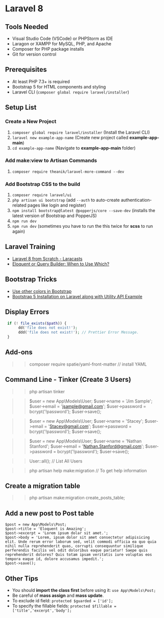 # Laravel 8 

## Tools Needed

- Visual Studio Code (VSCode) or PHPStorm as IDE
- Laragon or XAMPP for MySQL, PHP, and Apache
- Composer for PHP package installs
- Git for version control

## Prerequisites 

- At least PHP 7.3+ is required
- Bootstrap 5 for HTML components and styling
- Laravel CLI (`composer global require laravel/installer`)

## Setup List

### Create a New Project

1. `composer global require laravel/installer` (Install the Laravel CLI)
2. `laravel new example-app-name` (Create new project called **example-app-main**)
3. `cd example-app-name` (Navigate to **example-app-main** folder)

### Add **make:view** to Artisan Commands

1. `composer require theanik/laravel-more-command --dev`

### Add **Bootstrap CSS** to the build

1. `composer require laravel/ui`
2. `php artisan ui bootstrap` (add `--auth` to auto-create authentication-related pages like login and register)
3. `npm install bootstrap@latest @popperjs/core --save-dev` (installs the latest version of Bootstrap and PopperJS)
4. `npm run dev`
5. `npm run dev` (sometimes you have to run the this twice for **scss** to run again)

## Laravel Training

- [Laravel 8 from Scratch - Laracasts](https://laracasts.com/series/laravel-8-from-scratch/)
- [Eloquent or Query Builder: When to Use Which?](https://www.youtube.com/watch?v=uVsY_OXRq5o)

## Bootstrap Tricks

- [Use other colors in Bootstrap](https://www.youtube.com/watch?v=CTmubyW4uYo&t=1s)
- [Bootstrap 5 Installation on Laravel along with Utility API Example](https://www.youtube.com/watch?v=Zswg6_lISdU)

## Display Errors

```php
 if (! file_exists($path)) {
      dd('file does not exist!');
      ddd('file does not exist!'); // Prettier Error Message.
 }
```

## Add-ons

>> composer require spatie/yaml-front-matter // install YAML

## Command Line - Tinker (Create 3 Users)

>> php artisan tinker

>> $user = new App\Models\User;
>> $user->name = 'Jim Sample';
>> $user->email = 'jsample@gmail.com';
>> $user->password = bcrypt('!password');
>> $user->save();

>> $user = new App\Models\User;
>> $user->name = 'Stacey';
>> $user->email = 'Stacey@gmail.com';
>> $user->password = bcrypt('!password');
>> $user->save();

>> $user = new App\Models\User;
>> $user->name = 'Nathan Stanford';
>> $user->email = 'Nathan.Stanford@gmail.com';
>> $user->password = bcrypt('!password');
>> $user->save();

>> User::all();  // List All Users

>> php artisan help make:migration // To get help information

## Create a migration table

>> php artisan make:migration create_posts_table; 

## Add a new post to Post table

```
$post = new App\Models\Post;
$post->title = 'Eloquent is Amazing';
$post->excerpt = 'Lorem ipsum dolar sit amet.';
$post->body = 'Lorem, ipsum dolor sit amet consectetur adipisicing elit. Unde rerum error laborum sed, velit commodi officia ea quo quia nihil nulla reprehenderit quas, corrupti consequuntur similique perferendis facilis vel odit doloribus eaque pariatur! Saepe quis reprehenderit dolores? Quis totam ipsam veritatis iure voluptas eos tempora eaque id, dolore accusamus impedit.';
$post->save();
```

## Other Tips

- You should **import the class first** before using it: `use App\Models\Post;`
- Be careful of **mass assign** and **mass update**.
- To exclude id field: `protected $guarded = ['id'];`
- To specify the fillable fields: `protected $fillable = ['title','excerpt','body'];`

